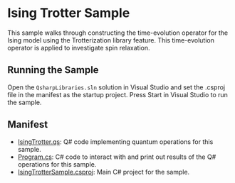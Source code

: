 ﻿# Ising Trotter Sample #

This sample walks through constructing the time-evolution operator for the Ising model using the Trotterization library feature. This time-evolution operator is applied to investigate spin relaxation.

## Running the Sample ##

Open the `QsharpLibraries.sln` solution in Visual Studio and set the .csproj file in the manifest as the startup project.
Press Start in Visual Studio to run the sample.

## Manifest ##

- [IsingTrotter.qs](./IsingTrotter.qs): Q# code implementing quantum operations for this sample.
- [Program.cs](./Program.cs): C# code to interact with and print out results of the Q# operations for this sample.
- [IsingTrotterSample.csproj](./IsingTrotterSample.csproj): Main C# project for the sample.
